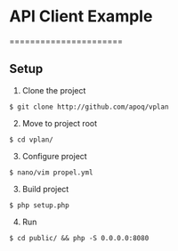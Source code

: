 # API Client Example
======================

## Setup

1) Clone the project
```
$ git clone http://github.com/apoq/vplan
```

2) Move to project root
```
$ cd vplan/
```

3) Configure project
```
$ nano/vim propel.yml
```

3) Build project
```
$ php setup.php
```

4) Run
```
$ cd public/ && php -S 0.0.0.0:8080
```